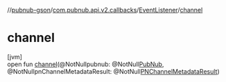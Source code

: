 //[pubnub-gson](../../../index.md)/[com.pubnub.api.v2.callbacks](../index.md)/[EventListener](index.md)/[channel](channel.md)

# channel

[jvm]\
open fun [channel](channel.md)(@NotNullpubnub: @NotNull[PubNub](../../com.pubnub.api/-pub-nub/index.md), @NotNullpnChannelMetadataResult: @NotNull[PNChannelMetadataResult](../../com.pubnub.api.models.consumer.objects_api.channel/-p-n-channel-metadata-result/index.md))

